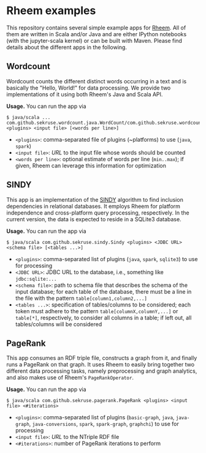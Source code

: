 # Rheem examples

This repository contains several simple example apps for [Rheem](http://da.qcri.org/rheem/). All of them are written in Scala and/or Java and are either IPython notebooks (with the jupyter-scala kernel) or can be built with Maven. Please find details about the different apps in the following.

## Wordcount

Wordcount counts the different distinct words occurring in a text and is basically the "Hello, World!" for data processing. We provide two implementations of it using both Rheem's Java and Scala API.

**Usage.** You can run the app via
```shell
$ java/scala ... com.github.sekruse.wordcount.java.WordCount/com.github.sekruse.wordcount.scala.WordCount <plugins> <input file> [<words per line>]
```
* `<plugins>`: comma-separated file of plugins (~platforms) to use (`java`, `spark`)
* `<input file>`: *URL* to the input file whose words should be counted
* `<words per line>`: optional estimate of words per line (`min..max`); if given, Rheem can leverage this information for optimization

## SINDY

This app is an implementation of the [SINDY](https://hpi.de/fileadmin/user_upload/fachgebiete/naumann/publications/2015/Scaling_out_the_discovery_of_INDs-CR.pdf) algorithm to find inclusion dependencies in relational databases. It employs Rheem for platform independence and cross-platform query processing, respectively. In the current version, the data is expected to reside in a SQLite3 database.

**Usage.** You can run the app via
```shell
$ java/scala com.github.sekruse.sindy.Sindy <plugins> <JDBC URL> <schema file> [<tables ...>]
```
* `<plugins>`: comma-separated list of plugins (`java`, `spark`, `sqlite3`) to use for processing
* `<JDBC URL>`: JDBC URL to the database, i.e., something like `jdbc:sqlite:...`
* `<schema file>`: path to schema file that describes the schema of the input database; for each table of the database, there must be a line in the file with the pattern `table[column1,column2,...]`
* `<tables ...>`: specification of tables/columns to be considered; each token must adhere to the pattern `table[columnX,columnY,...]` or `table[*]`, respectively, to consider all columns in a table; if left out, all tables/columns will be considered

## PageRank

This app consumes an RDF triple file, constructs a graph from it, and finally runs a PageRank on that graph. It uses Rheem to easily bring together two different data processing tasks, namely preprocessing and graph analytics, and also makes use of Rheem's `PageRankOperator`.


**Usage.** You can run the app via
```shell
$ java/scala com.github.sekruse.pagerank.PageRank <plugins> <input file> <#iterations>
```
* `<plugins>`: comma-separated list of plugins (`basic-graph`, `java`, `java-graph`, `java-conversions`, `spark`, `spark-graph`, `graphchi`) to use for processing
* `<input file>`: *URL* to the NTriple RDF file
* `<#iterations>`: number of PageRank iterations to perform
